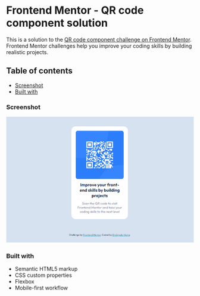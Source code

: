 # Frontend Mentor - QR code component solution

This is a solution to the [QR code component challenge on Frontend Mentor](https://www.frontendmentor.io/challenges/qr-code-component-iux_sIO_H). Frontend Mentor challenges help you improve your coding skills by building realistic projects. 

## Table of contents

  - [Screenshot](#screenshot)
  - [Built with](#built-with)


### Screenshot

![Foto](./design/meu%20qrcode.png)

### Built with

- Semantic HTML5 markup
- CSS custom properties
- Flexbox
- Mobile-first workflow